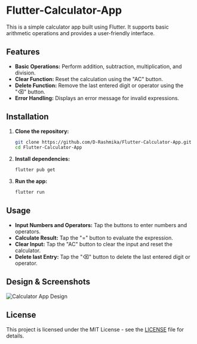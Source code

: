 # Flutter-Calculator-App

This is a simple calculator app built using Flutter. It supports basic arithmetic operations and provides a user-friendly interface.

## Features
- **Basic Operations:** Perform addition, subtraction, multiplication, and division.
- **Clear Function:** Reset the calculation using the "AC" button.
- **Delete Function:** Remove the last entered digit or operator using the "⌫" button.
- **Error Handling:** Displays an error message for invalid expressions.

## Installation

1. **Clone the repository:**

    ```bash
    git clone https://github.com/D-Rashmika/Flutter-Calculator-App.git
    cd Flutter-Calculator-App
    ```

2. **Install dependencies:**

    ```bash
    flutter pub get
    ```

3. **Run the app:**

    ```bash
    flutter run
    ```

## Usage
- **Input Numbers and Operators:** Tap the buttons to enter numbers and operators.
- **Calculate Result:** Tap the "=" button to evaluate the expression.
- **Clear Input:** Tap the "AC" button to clear the input and reset the calculator.
- **Delete last Entry:** Tap the "⌫" button to delete the last entered digit or operator.

## Design & Screenshots
![Calculator App Design](https://github.com/D-Rashmika/Flutter-Calculator-App/assets/147907361/50dff3ea-61d9-43f8-8c74-a2a9f93df69c)



## License

This project is licensed under the MIT License - see the [LICENSE](LICENSE) file for details.






